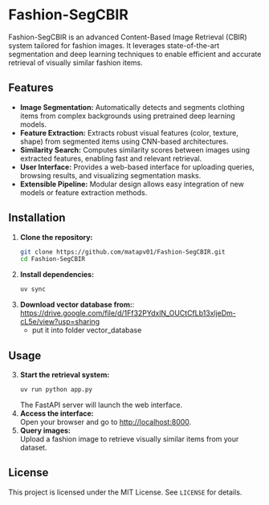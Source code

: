 # Fashion-SegCBIR

Fashion-SegCBIR is an advanced Content-Based Image Retrieval (CBIR) system tailored for fashion images. It leverages state-of-the-art segmentation and deep learning techniques to enable efficient and accurate retrieval of visually similar fashion items.

## Features

- **Image Segmentation:** Automatically detects and segments clothing items from complex backgrounds using pretrained deep learning models.
- **Feature Extraction:** Extracts robust visual features (color, texture, shape) from segmented items using CNN-based architectures.
- **Similarity Search:** Computes similarity scores between images using extracted features, enabling fast and relevant retrieval.
- **User Interface:** Provides a web-based interface for uploading queries, browsing results, and visualizing segmentation masks.
- **Extensible Pipeline:** Modular design allows easy integration of new models or feature extraction methods.

## Installation

1. **Clone the repository:**
    ```bash
    git clone https://github.com/matapv01/Fashion-SegCBIR.git
    cd Fashion-SegCBIR
    ```
2. **Install dependencies:**
    ```bash
    uv sync
    ```
3. **Download vector database from:**: https://drive.google.com/file/d/1Ff32PYdxlN_OUCtCfLb13xljeDm-cL5e/view?usp=sharing
   - put it into folder vector_database

## Usage

3. **Start the retrieval system:**  
    ```bash
    uv run python app.py
    ```
   The FastAPI server will launch the web interface.
4. **Access the interface:**  
   Open your browser and go to [http://localhost:8000](http://localhost:8000).
5. **Query images:**  
   Upload a fashion image to retrieve visually similar items from your dataset.


## License

This project is licensed under the MIT License. See `LICENSE` for details.
